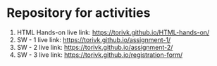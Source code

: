 # Repository for activities
1. HTML Hands-on live link: https://torivk.github.io/HTML-hands-on/
2. SW - 1 live link: https://torivk.github.io/assignment-1/
3. SW - 2 live link: https://torivk.github.io/assignment-2/
4. SW - 3 live link: https://torivk.github.io/registration-form/
